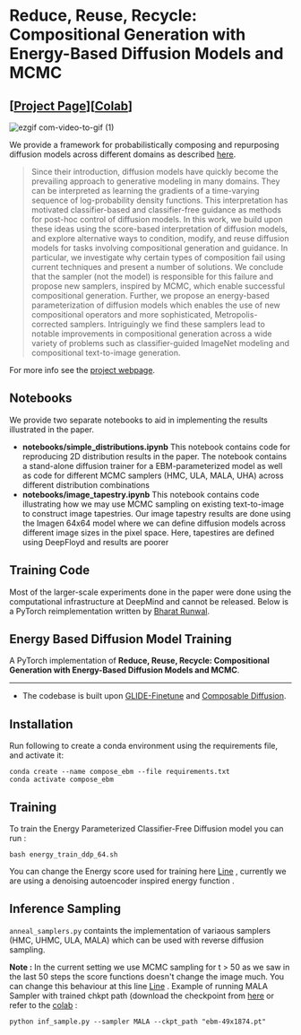 # Reduce, Reuse, Recycle: Compositional Generation with Energy-Based Diffusion Models and MCMC
## [<a href="https://energy-based-model.github.io/reduce-reuse-recycle/" target="_blank">Project Page</a>][<a href="https://colab.research.google.com/drive/1jvlzWMc6oo-TH1fYMl6hsOYfrcQj2rEs?usp=sharing" target="_blank">Colab</a>]

![ezgif com-video-to-gif (1)](https://user-images.githubusercontent.com/5572232/220694796-cc599abc-086f-4030-857a-59c87468fa79.gif)


We provide a framework for probabilistically composing and repurposing diffusion models across different domains as described <a href="https://energy-based-model.github.io/reduce-reuse-recycle/" target="_blank">here</a>.

[//]: # (### Abstract)
> Since their introduction, diffusion models have quickly become the prevailing approach to generative modeling in many domains. They can be interpreted as learning the gradients of a time-varying sequence of log-probability density functions. This interpretation has motivated classifier-based and classifier-free guidance as methods for post-hoc control of diffusion models. In this work, we build upon these ideas using the score-based interpretation of diffusion models, and explore alternative ways to condition, modify, and reuse diffusion models for tasks involving compositional generation and guidance. In particular, we investigate why certain types of composition fail using current techniques and present a number of solutions. We conclude that the sampler (not the model) is responsible for this failure and propose new samplers, inspired by MCMC, which enable successful compositional generation. Further, we propose an energy-based parameterization of diffusion models which enables the use of new compositional operators and more sophisticated, Metropolis-corrected samplers. Intriguingly we find these samplers lead to notable improvements in compositional generation across a wide variety of problems such as classifier-guided ImageNet modeling and compositional text-to-image generation.

For more info see the [project webpage](https://energy-based-model.github.io/reduce-reuse-recycle/).

## Notebooks

We provide two separate notebooks to aid in implementing the results illustrated in the paper. 

* **notebooks/simple_distributions.ipynb** This notebook contains code for reproducing 2D distribution results in the paper. The notebook contains a stand-alone diffusion trainer for a EBM-parameterized model as well as code for different MCMC samplers (HMC, ULA, MALA, UHA) across different distribution combinations
* **notebooks/image_tapestry.ipynb** This notebook contains code illustrating how we may use MCMC sampling on existing text-to-image to construct image tapestries. Our image tapestry results are done using the Imagen 64x64 model where we can define diffusion models across different image sizes in the pixel space. Here, tapestires are defined using DeepFloyd and results are poorer
  
## Training Code

Most of the larger-scale experiments done in the paper were done using the computational infrastructure at DeepMind and cannot be released. Below is a PyTorch reimplementation written by  [Bharat Runwal](https://bharat-runwal.github.io/). 

## Energy Based Diffusion Model Training 

A PyTorch implementation of  **Reduce, Reuse, Recycle: Compositional Generation with Energy-Based Diffusion Models and MCMC**.

--------------------------------------------------------------------------------------------------------
* The codebase is built upon [GLIDE-Finetune](https://github.com/afiaka87/glide-finetune) and [Composable Diffusion](https://github.com/energy-based-model/Compositional-Visual-Generation-with-Composable-Diffusion-Models-PyTorch).



## Installation

Run following to create a conda environment using the requirements file, and activate it:
```
conda create --name compose_ebm --file requirements.txt
conda activate compose_ebm
```

## Training

To train the Energy Parameterized Classifier-Free Diffusion model you can run :

```
bash energy_train_ddp_64.sh
```

You can change the Energy score used for training here [Line](https://github.com/yilundu/reduce_reuse_recycle/blob/0231ae7a3ed397ba71e9c41c16508db29e4e251f/composable_diffusion/unet.py#L1398) , currently we are using a denoising autoencoder inspired energy function .

## Inference Sampling

```anneal_samplers.py``` containts the implementation of variaous samplers (HMC, UHMC, ULA, MALA) which can be used with reverse diffusion sampling.

**Note :** In the current setting we use MCMC sampling for t > 50 as we saw in the last 50 steps the score functions doesn't change the image much. You can change this behaviour at this line [Line](https://github.com/yilundu/reduce_reuse_recycle/blob/0231ae7a3ed397ba71e9c41c16508db29e4e251f/composable_diffusion/sampler_gd.py#L485) . 
Example of running MALA Sampler with trained chkpt path (download the checkpoint from [here](https://drive.google.com/file/d/19ay4bLVCQho8_aXtODWbDCpu6L2l58YB/view?usp=drive_link) or refer to the [colab](https://github.com/yilundu/reduce_reuse_recycle/blob/main/ebm_compose_blender.ipynb)  : 

```
python inf_sample.py --sampler MALA --ckpt_path "ebm-49x1874.pt" 

```

